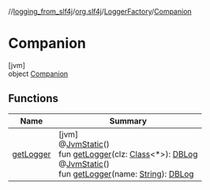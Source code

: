 //[logging_from_slf4j](../../../../index.md)/[org.slf4j](../../index.md)/[LoggerFactory](../index.md)/[Companion](index.md)

# Companion

[jvm]\
object [Companion](index.md)

## Functions

| Name | Summary |
|---|---|
| [getLogger](get-logger.md) | [jvm]<br>@[JvmStatic](https://kotlinlang.org/api/latest/jvm/stdlib/kotlin.jvm/-jvm-static/index.html)()<br>fun [getLogger](get-logger.md)(clz: [Class](https://docs.oracle.com/javase/8/docs/api/java/lang/Class.html)<*>): [DBLog](../../../../../logging_android/danbroid.logging/-d-b-log/index.md)<br>@[JvmStatic](https://kotlinlang.org/api/latest/jvm/stdlib/kotlin.jvm/-jvm-static/index.html)()<br>fun [getLogger](get-logger.md)(name: [String](https://kotlinlang.org/api/latest/jvm/stdlib/kotlin/-string/index.html)): [DBLog](../../../../../logging_android/danbroid.logging/-d-b-log/index.md) |
